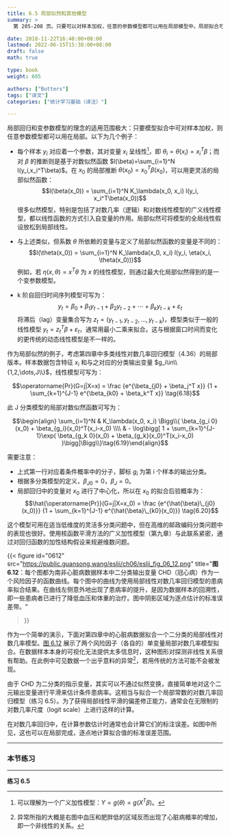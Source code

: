 ```yaml
---
title: 6.5 局部似然和其他模型
summary: >
  第 205-208 页。只要可以对样本加权，任意的参数模型都可以用在局部模型中。局部拟合可以比较有效地探测到数据中的非线性关系。

date: 2018-11-22T16:40:00+08:00
lastmod: 2022-06-15T15:38:00+08:00
draft: false
math: true

type: book
weight: 605

authors: ["Butters"]
tags: ["译文"]
categories: ["统计学习基础（译注）"]

---
```


局部回归和变参数模型的理念的适用范围极大：只要模型拟合中可对样本加权，则任意参数模型都可以用在局部。以下为几个例子：

* 每个样本 $y_i$ 对应着一个参数，其对变量 $x_i$ 呈线性[^1]，即 $\theta_i=\theta(x_i)=x_i^T\beta$；而对 $\beta$ 的推断则是基于对数似然函数 $l(\beta)=\sum_{i=1}^N l(y_i,x_i^T\beta)$。在 $x_0$ 的局部推断 $\theta(x_0)=x_0^T\beta(x_0)$，可以用更灵活的局部似然函数：
  $$l(\beta(x_0)) = \sum_{i=1}^N
  K_\lambda(x_0, x_i) l(y_i, x_i^T\beta(x_0))$$
  很多似然模型，特别是包括了对数几率（逻辑）和对数线性模型的广义线性模型，都以线性函数的方式引入自变量的作用。局部似然可将模型的全局线性假设放松到局部线性。

* 与上述类似，但系数 $\theta$ 所依赖的变量与定义了局部似然函数的变量是不同的：
  $$l(\theta(x_0)) = \sum_{i=1}^N
  K_\lambda(x_0, x_i) l(y_i, \eta(x_i, \theta(x_0)))$$
  例如，若 $\eta(x,\theta)=x^T\theta$ 为 $x$ 的线性模型，则通过最大化局部似然得到的是一个变参数模型。

* k 阶自回归时间序列模型可写为：
  $$y_t = \beta_0 + \beta_1 y_{t-1} + \beta_2 y_{t-2} + \cdots +
  \beta_k y_{t-k} + \varepsilon_t$$
  将滞后（lag）变量集合写为 $z_t=(y_{t-1},y_{t-2},\dots,y_{t-k})$，模型类似于一般的线性模型 $y_t=z_t^T\beta+\varepsilon_t$，通常用最小二乘来拟合。这与根据窗口时间而变化的更传统的动态线性模型是不一样的。

作为局部似然的例子，考虑第四章中多类线性对数几率回归模型（4.36）的局部版本。样本数据包含特征 $x_i$ 和与之对应的分类输出变量 $g_i\in\\{1,2,\dots,J\\}$，线性模型可写为：

$$\operatorname{Pr}(G=j|X=x) = \frac
{e^{\beta_{j0} + \beta_j^T x}}
{1 + \sum_{k=1}^{J-1} e^{\beta_{k0} + \beta_k^T x}}
\tag{6.18}$$

此 J 分类模型的局部对数似然函数可写为：

$$\begin{align}
\sum_{i=1}^N  & K_\lambda(x_0, x_i)  \Bigg\\{
\beta_{g_i 0}(x_0) + \beta_{g_i}(x_0)^T(x_i-x_0) \\\\
& - \log\bigg[ 1 + \sum_{k=1}^{J-1}\exp(
  \beta_{g_k 0}(x_0) + \beta_{g_k}(x_0)^T(x_i-x_0)
)\bigg]\Bigg\\}\tag{6.19}\end{align}$$

需要注意：

* 上式第一行对应着条件概率中的分子，脚标 $g_i$ 为第 i 个样本的输出分类。
* 根据多分类模型的定义，$\beta_{J0}=0$，$\beta_{J}=0$。
* 局部回归中的变量对 $x_0$ 进行了中心化，所以在 $x_0$ 的拟合后验概率为：
  $$\hat{\operatorname{Pr}}(G=j|X=x_0) = \frac
  {e^{\hat{\beta}\_{j0}(x_0)}}
  {1 + \sum_{k=1}^{J-1} e^{\hat{\beta}\_{k0}(x_0)}}
  \tag{6.20}$$

这个模型可用在适当低维度的灵活多分类问题中，但在高维的邮政编码分类问题中的表现也很好。使用核函数平滑方法的广义加性模型（第九章）与此联系紧密，通过对回归函数的加性结构假设来规避维数问题。

{{< figure
  id="0612"
  src="https://public.guansong.wang/eslii/ch06/eslii_fig_06_12.png"
  title="**图 6.12**：每个图都为南非心脏病数据样本中二分类输出变量 CHD（冠心病）作为一个风险因子的函数曲线。每个图中的曲线为使用局部线性对数几率回归模型的患病率拟合结果。在曲线左侧意外地出现了患病率的提升，是因为数据样本的回溯性，即一些患病者已进行了降低血压和体重的治疗。图中阴影区域为逐点估计的标准误差带。"
>}}

作为一个简单的演示，下面对第四章中的心脏病数据拟合一个二分类的局部线性对数几率模型。[图 6.12](#figure-f0612) 展示了两个风险因子（各自的）单变量局部对数几率模型拟合。在数据样本本身的可视化无法提供太多信息时，这种图形对探测非线性关系很有帮助。在此例中可见数据一个出乎意料的异常[^3]，若用传统的方法可能不会被发现。

由于 CHD 为二分类的指示变量，其实可以不通过似然变换，直接简单地对这个二元输出变量进行平滑来估计条件患病率。这相当与拟合一个局部常数的对数几率回归模型（练习 6.5）。为了获得局部线性平滑的偏差修正能力，通常会在无限制的对数几率尺度（logit scale）上进行这样的计算。

在对数几率回归中，在计算参数估计时通常也会计算它们的标注误差。如图中所见，这也可以在局部完成，逐点地计算拟合值的标准误差范围。

----------
### 本节练习

----------
**练习 6.5**

[^1]: 可以理解为一个广义加性模型：$Y=g(\theta) = g(X^T\beta)$。
[^3]: 异常所指的大概是右图中血压和肥胖低的区域反而出现了心脏病概率的增加，即一个非线性的关系。